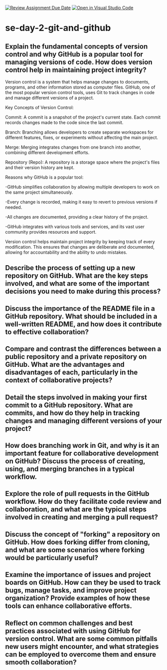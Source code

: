 [![Review Assignment Due Date](https://classroom.github.com/assets/deadline-readme-button-22041afd0340ce965d47ae6ef1cefeee28c7c493a6346c4f15d667ab976d596c.svg)](https://classroom.github.com/a/8wgCKhpZ)
[![Open in Visual Studio Code](https://classroom.github.com/assets/open-in-vscode-2e0aaae1b6195c2367325f4f02e2d04e9abb55f0b24a779b69b11b9e10269abc.svg)](https://classroom.github.com/online_ide?assignment_repo_id=18483818&assignment_repo_type=AssignmentRepo)
# se-day-2-git-and-github
## Explain the fundamental concepts of version control and why GitHub is a popular tool for managing versions of code. How does version control help in maintaining project integrity?
Version control is a system that helps manage changes to documents, programs, and other information stored as computer files. GitHub, one of the most popular version control tools, uses Git to track changes in code and manage different versions of a project.

Key Concepts of Version Control:

Commit: A commit is a snapshot of the project's current state. Each commit records changes made to the code since the last commit.

Branch: Branching allows developers to create separate workspaces for different features, fixes, or experiments without affecting the main project.

Merge: Merging integrates changes from one branch into another, combining different development efforts.

Repository (Repo): A repository is a storage space where the project's files and their version history are kept.

Reasons why GitHub is a popular tool:

-GitHub simplifies collaboration by allowing multiple developers to work on the same project simultaneously.

-Every change is recorded, making it easy to revert to previous versions if needed.

-All changes are documented, providing a clear history of the project.

-GitHub integrates with various tools and services, and its vast user community provides resources and support.

Version control helps maintain project integrity by keeping track of every modification. This ensures that changes are deliberate and documented, allowing for accountability and the ability to undo mistakes.

## Describe the process of setting up a new repository on GitHub. What are the key steps involved, and what are some of the important decisions you need to make during this process?

## Discuss the importance of the README file in a GitHub repository. What should be included in a well-written README, and how does it contribute to effective collaboration?

## Compare and contrast the differences between a public repository and a private repository on GitHub. What are the advantages and disadvantages of each, particularly in the context of collaborative projects?

## Detail the steps involved in making your first commit to a GitHub repository. What are commits, and how do they help in tracking changes and managing different versions of your project?

## How does branching work in Git, and why is it an important feature for collaborative development on GitHub? Discuss the process of creating, using, and merging branches in a typical workflow.

## Explore the role of pull requests in the GitHub workflow. How do they facilitate code review and collaboration, and what are the typical steps involved in creating and merging a pull request?

## Discuss the concept of "forking" a repository on GitHub. How does forking differ from cloning, and what are some scenarios where forking would be particularly useful?

## Examine the importance of issues and project boards on GitHub. How can they be used to track bugs, manage tasks, and improve project organization? Provide examples of how these tools can enhance collaborative efforts.

## Reflect on common challenges and best practices associated with using GitHub for version control. What are some common pitfalls new users might encounter, and what strategies can be employed to overcome them and ensure smooth collaboration?
